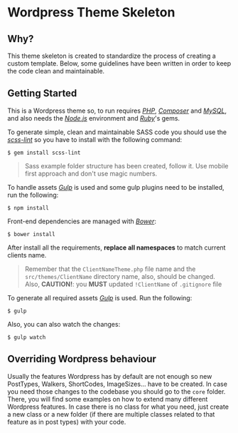 Wordpress Theme Skeleton
=========================

Why?
----
This theme skeleton is created to standardize the process of creating a custom template.
Below, some guidelines have been written in order to keep the code clean and maintainable.
  
Getting Started
---------------
This is a Wordpress theme so, to run requires *[PHP][1]*, *[Composer][2]* and *[MySQL][3]*, and also
needs the *[Node.js][4]* environment and *[Ruby][5]*'s gems.

To generate simple, clean and maintainable SASS code you should use the *[scss-lint][6]* so you have to install
with the following command:
```
$ gem install scss-lint
```
> Sass example folder structure has been created, follow it. Use mobile first approach and don't use magic numbers.

To handle assets *[Gulp][7]* is used and some gulp plugins need to be installed, run the following:
```
$ npm install
```
Front-end dependencies are managed with *[Bower][8]*:
```
$ bower install
```
After install all the requirements, **replace all namespaces** to match current clients name.
> Remember that the `ClientNameTheme.php` file name and the `src/themes/ClientName` directory name, also, should be changed.
> Also, **CAUTION!**: you **MUST** updated `!ClientName` of `.gitignore` file

To generate all required assets *[Gulp][7]* is used. Run the following:
```
$ gulp
```
Also, you can also watch the changes:
```
$ gulp watch
```
Overriding Wordpress behaviour
------------------------------
Usually the features Wordpress has by default are not enough so new PostTypes, Walkers, ShortCodes, ImageSizes...
have to be created. In case you need those changes to the codebase you should go to the `core` folder. There, you will 
find some examples on how to extend many different Wordpress features. In case there is no class for what you need, just
create a new class or a new folder (if there are multiple classes related to that feature as in post types) with your 
code.

[1]: http://php.net
[2]: http://getcomposer.org/download
[3]: http://dev.mysql.com/downloads/
[4]: https://nodejs.org/
[5]: https://www.ruby-lang.org
[6]: https://github.com/brigade/scss-lint
[7]: http://gulpjs.com/
[8]: http://bower.io/
